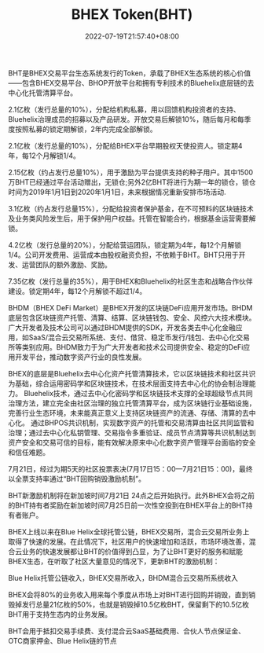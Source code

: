 ﻿---
weight: 
title: "BHEX Token(BHT)"
description: "BHT是BHEX交易平台生态系统发行的Token，承载了BHEX生态系统的核心价值——包含BHEX交易平台、BHOP开放平台和拥有专利技术的Bluehelix底层链的去中心化托管清算平台。"
date: 2022-07-19T21:57:40+08:00
lastmod: 2022-07-19T16:45:40+08:00
draft: false
authors: ["qianxun"]
featuredImage: "bhex-tokenbht.webp"
link: "https://1234btc.com/qk/bhex-tokenbht.html"
tags: ["数字代币","BHEX Token(BHT)"]
categories: ["navigation"]
navigation: ["数字代币"]
lightgallery: true
toc: true
pinned: false
recommend: false
recommend1: false
---
BHT是BHEX交易平台生态系统发行的Token，承载了BHEX生态系统的核心价值——包含BHEX交易平台、BHOP开放平台和拥有专利技术的Bluehelix底层链的去中心化托管清算平台。

2.1亿枚（发行总量的10%），分配给机构私募，用以回馈机构投资者的支持、Bluehelix治理成员的招募以及产品研发。开放交易后解锁10%，随后每月和每季度按照私募的锁定期解锁，2年内完成全部解锁。

2.1亿枚（发行总量的10%），分配给BHEX平台早期股权天使投资人。锁定期4年，每12个月解锁1/4。

2.15亿枚（约占发行总量10%），用于激励为平台提供支持的种子用户。其中1500万BHT已经通过平台活动赠出，无锁仓;另外2亿BHT将进行为期一年的锁仓，锁仓时间为2019年1月1日到2020年1月1日，未来根据情况重新安排市场活动.

3.1亿枚（约占发行总量15%），分配给投资者保护基金，在不可预料的区块链技术及业务类风险发生后，用于保护用户权益。托管在智能合约，根据基金运营需要解锁。

4.2亿枚（发行总量的20%），分配给营运团队，锁定期为4年，每12个月解锁1/4。公司开发费用、运营成本由股权融资负担，不依赖于BHT。BHT只用于开发、运营团队的额外激励、奖励。

7.35亿枚（发行总量的35%），用于BHEX和Bluehelix的社区生态和战略合作伙伴建设。锁定期4年，每12个月解锁不超过1/4。

BHDM（BHEX DeFi Market）是BHEX开发的区块链DeFi应用开发市场。BHDM底层包含区块链资产托管、清算、结算、区块链钱包、安全、风控六大技术模块。广大开发者及技术公司可以通过BHDM提供的SDK，开发各类去中心化金融应用，如SaaS/混合云交易所系统、支付、借贷、稳定币发行/钱包、去中心化交易所等类别应用。BHDM致力于为广大开发者和技术公司提供安全、稳定的DeFi应用开发平台，推动数字资产行业的良性发展。

BHEX的底层是Bluehelix去中心化资产托管清算技术，它以区块链技术和社区共识为基础，综合运用密码学和区块链技术，在技术层面支持去中心化的协会制治理能力。
Bluehelix技术，通过去中心化密码学和区块链技术支撑的全球超级节点共同治理方法，建立完全由社区治理的独立托管清算平台，成为区块链行业基础设施，完善行业生态环境，未来能真正意义上支持区块链资产的流通、存储、清算的去中心化。
通过BHPOS共识机制，实现数字资产的托管和交易清算由社区共同监管和治理；通过去中心化私钥管理、交易指令多重验证、成员节点清算等共识机制达到资产安全和交易可信的目标，能有效解决原来中心化数字资产管理平台面临的安全和信任难题。

7月21日，经过为期5天的社区投票表决(7月17日15：00—7月21日15：00)，最终以全票支持率通过“BHT回购销毁激励机制”。

BHT新激励机制将在新加坡时间7月21日 24点之后开始执行。此外BHEX会将之前的BHT持有者奖励在新加坡时间7月25日前一次性空投到在BHEX平台上的BHT持有者账户。

BHEX上线以来在Blue Helix全球托管公链，BHEX交易所，混合云交易所业务上取得了快速的发展。在此情况下，社区用户的快速增加和活跃，市场环境改善，混合云业务的快速发展都让BHT的价值得到凸显，为了让BHT更好的服务和赋能BHEX生态，在听取了社区大量意见的情况下，更新BHT的激励机制：


Blue Helix托管公链收入，BHEX交易所收入，BHDM混合云交易所系统收入


BHEX会将80%的业务收入用来每个季度从市场上对BHT进行回购并销毁，直到销毁掉发行总量21亿枚的50%，也就是销毁掉10.5亿枚BHT，保留剩下的10.5亿枚BHT用于支持生态内的业务发展。


BHT会用于抵扣交易手续费、支付混合云SaaS基础费用、合伙人节点保证金、OTC商家押金、Blue Helix链的节点
